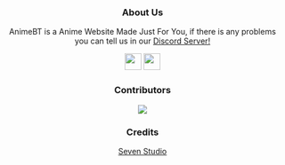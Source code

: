 
<div align='center'>

### About Us

AnimeBT is a Anime Website Made Just For You, if there is any problems you can tell us in our <a href="https://discord.gg/UVFFnpt4Mq">Discord Server!</a>

<a href="https://discord.gg/UVFFnpt4Mq"><img height="30px" src="https://img.shields.io/badge/Discord-7289DA?style=for-the-badge&logo=discord&logoColor=white"><img></a>
<a href="https://github.com/Seven-Studio-Network"><img height="30px" src="https://img.shields.io/badge/GitHub-100000?style=for-the-badge&logo=github&logoColor=white"><img></a>
</p>  

### Contributors

<img src="https://avatars.githubusercontent.com/u/123702720?s=400&u=703a2f26c923a2dbd40ba54b2b646dc47c1df5d6&v=4"/>

### Credits

  <a href="https://github.com/Seven-Studio-Network">Seven Studio</a>
